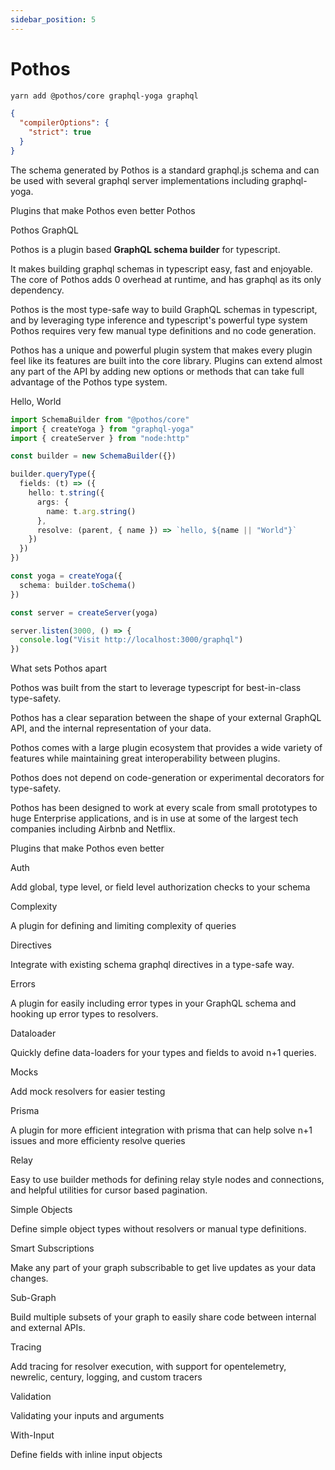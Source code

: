 ```yaml
---
sidebar_position: 5
---
```


# Pothos

```bash title="setup"
yarn add @pothos/core graphql-yoga graphql
```

```json title="tsconfig.json"
{
  "compilerOptions": {
    "strict": true
  }
}
```

The schema generated by Pothos is a standard graphql.js schema and can be used with several graphql server implementations including graphql-yoga.

Plugins that make Pothos even better
Pothos

Pothos GraphQL

Pothos is a plugin based **GraphQL schema builder** for typescript.

It makes building graphql schemas in typescript easy, fast and enjoyable. The core of Pothos adds 0 overhead at runtime, and has graphql as its only dependency.

Pothos is the most type-safe way to build GraphQL schemas in typescript, and by leveraging type inference and typescript's powerful type system Pothos requires very few manual type definitions and no code generation.

Pothos has a unique and powerful plugin system that makes every plugin feel like its features are built into the core library. Plugins can extend almost any part of the API by adding new options or methods that can take full advantage of the Pothos type system.

Hello, World

```ts title=""
import SchemaBuilder from "@pothos/core"
import { createYoga } from "graphql-yoga"
import { createServer } from "node:http"

const builder = new SchemaBuilder({})

builder.queryType({
  fields: (t) => ({
    hello: t.string({
      args: {
        name: t.arg.string()
      },
      resolve: (parent, { name }) => `hello, ${name || "World"}`
    })
  })
})

const yoga = createYoga({
  schema: builder.toSchema()
})

const server = createServer(yoga)

server.listen(3000, () => {
  console.log("Visit http://localhost:3000/graphql")
})
```

What sets Pothos apart

Pothos was built from the start to leverage typescript for best-in-class type-safety.

Pothos has a clear separation between the shape of your external GraphQL API, and the internal representation of your data.

Pothos comes with a large plugin ecosystem that provides a wide variety of features while maintaining great interoperability between plugins.

Pothos does not depend on code-generation or experimental decorators for type-safety.

Pothos has been designed to work at every scale from small prototypes to huge Enterprise applications, and is in use at some of the largest tech companies including Airbnb and Netflix.

Plugins that make Pothos even better

Auth

Add global, type level, or field level authorization checks to your schema

Complexity

A plugin for defining and limiting complexity of queries

Directives

Integrate with existing schema graphql directives in a type-safe way.

Errors

A plugin for easily including error types in your GraphQL schema and hooking up error types to resolvers.

Dataloader

Quickly define data-loaders for your types and fields to avoid n+1 queries.

Mocks

Add mock resolvers for easier testing

Prisma

A plugin for more efficient integration with prisma that can help solve n+1 issues and more efficienty resolve queries

Relay

Easy to use builder methods for defining relay style nodes and connections, and helpful utilities for cursor based pagination.

Simple Objects

Define simple object types without resolvers or manual type definitions.

Smart Subscriptions

Make any part of your graph subscribable to get live updates as your data changes.

Sub-Graph

Build multiple subsets of your graph to easily share code between internal and external APIs.

Tracing

Add tracing for resolver execution, with support for opentelemetry, newrelic, century, logging, and custom tracers

Validation

Validating your inputs and arguments

With-Input

Define fields with inline input objects
